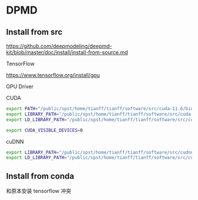 # DPMD

## Install from src

<https://github.com/deepmodeling/deepmd-kit/blob/master/doc/install/install-from-source.md>

TensorFlow

<https://www.tensorflow.org/install/gpu>

GPU Driver

CUDA

```sh
export PATH="/public/spst/home/tianff/tianff/software/src/cuda-11.6/bin:$PATH"
export LIBRARY_PATH="/public/spst/home/tianff/tianff/software/src/cuda-11.6/lib64:$LIBRARY_PATH"
export LD_LIBRARY_PATH="/public/spst/home/tianff/tianff/software/src/cuda-11.6/lib64:$LD_LIBRARY_PATH"
```

```sh
export CUDA_VISIBLE_DEVICES=0
```

cuDNN

```sh
export LIBRARY_PATH="/public/spst/home/tianff/tianff/software/src/cudnn-linux-x86_64-8.3.2.44_cuda11.5/lib:$LIBRARY_PATH"
export LD_LIBRARY_PATH="/public/spst/home/tianff/tianff/software/src/cudnn-linux-x86_64-8.3.2.44_cuda11.5/lib:$LD_LIBRARY_PATH"
```

## Install from conda

和原本安装 tensorflow 冲突
